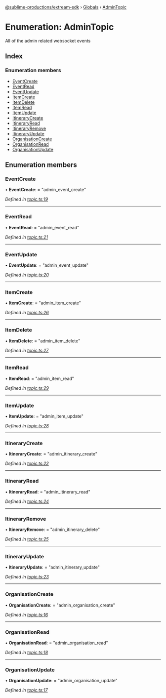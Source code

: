 [@sublime-productions/extream-sdk](../README.md) › [Globals](../globals.md) › [AdminTopic](admintopic.md)

# Enumeration: AdminTopic

All of the admin related websocket events

## Index

### Enumeration members

* [EventCreate](admintopic.md#eventcreate)
* [EventRead](admintopic.md#eventread)
* [EventUpdate](admintopic.md#eventupdate)
* [ItemCreate](admintopic.md#itemcreate)
* [ItemDelete](admintopic.md#itemdelete)
* [ItemRead](admintopic.md#itemread)
* [ItemUpdate](admintopic.md#itemupdate)
* [ItineraryCreate](admintopic.md#itinerarycreate)
* [ItineraryRead](admintopic.md#itineraryread)
* [ItineraryRemove](admintopic.md#itineraryremove)
* [ItineraryUpdate](admintopic.md#itineraryupdate)
* [OrganisationCreate](admintopic.md#organisationcreate)
* [OrganisationRead](admintopic.md#organisationread)
* [OrganisationUpdate](admintopic.md#organisationupdate)

## Enumeration members

###  EventCreate

• **EventCreate**: = "admin_event_create"

*Defined in [topic.ts:19](https://github.com/Extream-SaaS/ex-sdk/blob/600cbb0/src/topic.ts#L19)*

___

###  EventRead

• **EventRead**: = "admin_event_read"

*Defined in [topic.ts:21](https://github.com/Extream-SaaS/ex-sdk/blob/600cbb0/src/topic.ts#L21)*

___

###  EventUpdate

• **EventUpdate**: = "admin_event_update"

*Defined in [topic.ts:20](https://github.com/Extream-SaaS/ex-sdk/blob/600cbb0/src/topic.ts#L20)*

___

###  ItemCreate

• **ItemCreate**: = "admin_item_create"

*Defined in [topic.ts:26](https://github.com/Extream-SaaS/ex-sdk/blob/600cbb0/src/topic.ts#L26)*

___

###  ItemDelete

• **ItemDelete**: = "admin_item_delete"

*Defined in [topic.ts:27](https://github.com/Extream-SaaS/ex-sdk/blob/600cbb0/src/topic.ts#L27)*

___

###  ItemRead

• **ItemRead**: = "admin_item_read"

*Defined in [topic.ts:29](https://github.com/Extream-SaaS/ex-sdk/blob/600cbb0/src/topic.ts#L29)*

___

###  ItemUpdate

• **ItemUpdate**: = "admin_item_update"

*Defined in [topic.ts:28](https://github.com/Extream-SaaS/ex-sdk/blob/600cbb0/src/topic.ts#L28)*

___

###  ItineraryCreate

• **ItineraryCreate**: = "admin_itinerary_create"

*Defined in [topic.ts:22](https://github.com/Extream-SaaS/ex-sdk/blob/600cbb0/src/topic.ts#L22)*

___

###  ItineraryRead

• **ItineraryRead**: = "admin_itinerary_read"

*Defined in [topic.ts:24](https://github.com/Extream-SaaS/ex-sdk/blob/600cbb0/src/topic.ts#L24)*

___

###  ItineraryRemove

• **ItineraryRemove**: = "admin_itinerary_delete"

*Defined in [topic.ts:25](https://github.com/Extream-SaaS/ex-sdk/blob/600cbb0/src/topic.ts#L25)*

___

###  ItineraryUpdate

• **ItineraryUpdate**: = "admin_itinerary_update"

*Defined in [topic.ts:23](https://github.com/Extream-SaaS/ex-sdk/blob/600cbb0/src/topic.ts#L23)*

___

###  OrganisationCreate

• **OrganisationCreate**: = "admin_organisation_create"

*Defined in [topic.ts:16](https://github.com/Extream-SaaS/ex-sdk/blob/600cbb0/src/topic.ts#L16)*

___

###  OrganisationRead

• **OrganisationRead**: = "admin_organisation_read"

*Defined in [topic.ts:18](https://github.com/Extream-SaaS/ex-sdk/blob/600cbb0/src/topic.ts#L18)*

___

###  OrganisationUpdate

• **OrganisationUpdate**: = "admin_organisation_update"

*Defined in [topic.ts:17](https://github.com/Extream-SaaS/ex-sdk/blob/600cbb0/src/topic.ts#L17)*
